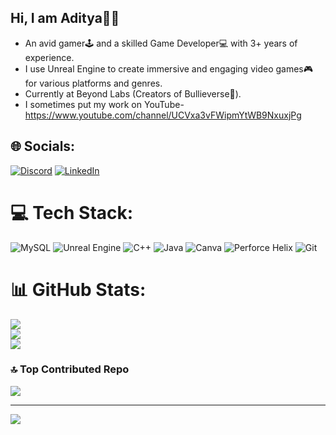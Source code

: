 ## Hi, I am Aditya✌🏻

- An avid gamer🕹️ and a skilled Game Developer💻 with 3+ years of experience.<br/>
- I use Unreal Engine to create immersive and engaging video games🎮 for various platforms and genres.<br/>
- Currently at Beyond Labs (Creators of Bullieverse🐂).<br/>
- I sometimes put my work on YouTube- https://www.youtube.com/channel/UCVxa3vFWipmYtWB9NxuxjPg


## 🌐 Socials:
[![Discord](https://img.shields.io/badge/Discord-%237289DA.svg?logo=discord&logoColor=white)](https://discord.gg/evilx024) [![LinkedIn](https://img.shields.io/badge/LinkedIn-%230077B5.svg?logo=linkedin&logoColor=white)](https://linkedin.com/in/adityathakur2770) 

# 💻 Tech Stack:
![MySQL](https://img.shields.io/badge/mysql-4479A1.svg?style=flat&logo=mysql&logoColor=white) ![Unreal Engine](https://img.shields.io/badge/unrealengine-%23313131.svg?style=flat&logo=unrealengine&logoColor=white) ![C++](https://img.shields.io/badge/c++-%2300599C.svg?style=flat&logo=c%2B%2B&logoColor=white) ![Java](https://img.shields.io/badge/java-%23ED8B00.svg?style=flat&logo=openjdk&logoColor=white) ![Canva](https://img.shields.io/badge/Canva-%2300C4CC.svg?style=flat&logo=Canva&logoColor=white) ![Perforce Helix](https://img.shields.io/badge/-PERFORCE%20HELIX-404040?style=flat&logo=Perforce&logoColor=white) ![Git](https://img.shields.io/badge/git-%23F05033.svg?style=flat&logo=git&logoColor=white)
# 📊 GitHub Stats:
![](https://github-readme-stats.vercel.app/api?username=thakur-adi&theme=tokyonight&hide_border=false&include_all_commits=false&count_private=false)<br/>
![](https://nirzak-streak-stats.vercel.app/?user=thakur-adi&theme=tokyonight&hide_border=false)<br/>
![](https://github-readme-stats.vercel.app/api/top-langs/?username=thakur-adi&theme=tokyonight&hide_border=false&include_all_commits=false&count_private=false&layout=compact)

### 🔝 Top Contributed Repo
![](https://github-contributor-stats.vercel.app/api?username=thakur-adi&limit=5&theme=tokyonight&combine_all_yearly_contributions=true)

---
[![](https://visitcount.itsvg.in/api?id=thakur-adi&icon=0&color=0)](https://visitcount.itsvg.in)

<!-- Proudly created with GPRM ( https://gprm.itsvg.in ) -->
